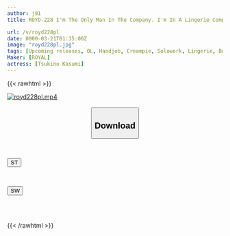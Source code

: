 ```yaml
---
author: j91
title: ROYD-228 I'm The Only Man In The Company. I'm In A Lingerie Company Full Of Women, But My Beautiful Boss, Who Stands Out In The Crowd And Has A Strong Sex Drive, Squeezes Me Hard And Sexually Harasses Me Every Day. Kasumi Tsukino

url: /v/royd228pl
date: 0000-03-21T01:35:00Z
image: "royd228pl.jpg"
tags: [Upcoming releases, OL, Handjob, Creampie, Solowork, Lingerie, Butt]
Maker: [ROYAL]
actress: [Tsukino Kasumi]
---
```



{{< rawhtml >}}

<div class="video" data-videoid="pending_link.html">
    <a href="javascript:;">
        <img src="/v/royd228pl/royd228pl.jpg" width="WIDTH" height="HEIGHT" alt="royd228pl.mp4" loading="lazy">
    </a>
</div>

<script type="text/javascript" src="https://j91.asia/asset/on-demand-pend.js"></script>

<br>
  <link rel="stylesheet" href="https://j91.asia/asset/bs5.css">
  
  <center>
  <button class="btn btn-primary" type="button" data-bs-toggle="collapse" data-bs-target=".multi-collapse" aria-expanded="false" aria-controls="multiCollapseExample1 multiCollapseExample2"><h2>Download</h2></button></center>
</p>
<div class="row">
  <div class="col">
    <div class="collapse multi-collapse" id="multiCollapseExample1">
      <div class="card card-body">
	      	      <br>
<div class="buttons">  
<p><a href="https://j91.asia/pending_link.html" target="_blank"><button class="btn-hover color-3"><i class="fa fa-download"></i> ST</button></a></p></div>
    </div>
  </div>
</div>
  <div class="col">
    <div class="collapse multi-collapse" id="multiCollapseExample2">
      <div class="card card-body">
	      <br>
<div class="buttons">
<p><a href="https://j91.asia/pending_link.html" target="_blank"><button class="btn-hover color-2"><i class="fa fa-download"></i> SW</button></a></p></div>
<br><br>
      </div>
    </div>
  </div>
</div>

{{< /rawhtml >}}